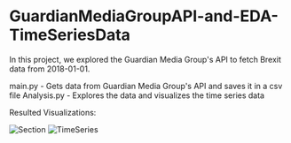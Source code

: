 # GuardianMediaGroupAPI-and-EDA-TimeSeriesData

In this project, we explored the Guardian Media Group's API to fetch Brexit data from 2018-01-01.

main.py - Gets data from Guardian Media Group's API and saves it in a csv file
Analysis.py - Explores the data and visualizes the time series data

Resulted Visualizations:

![Section](https://user-images.githubusercontent.com/29372422/163431687-210e4ddb-410f-435b-b93c-c6b512655f52.jpeg)
![TimeSeries](https://user-images.githubusercontent.com/29372422/163431698-5bc74a4d-3b92-4b1e-96ad-eb81d6760ec0.jpeg)
